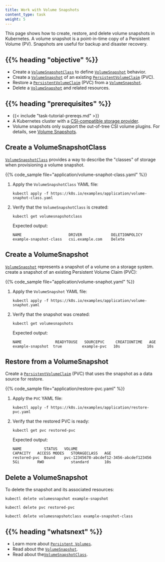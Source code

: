 ```yaml
---
title: Work with Volume Snapshots
content_type: task
weight: 5
---
```


<!-- overview -->

This page shows how to create, restore, and delete volume snapshots in Kubernetes. 
A volume snapshot is a point-in-time copy of a Persistent Volume (PV). 
Snapshots are useful for backup and disaster recovery.

## {{% heading "objective" %}}

- Create a [`VolumeSnapshotClass`](/docs/concepts/storage/volume-snapshot-classes/) to define [`VolumeSnapshot`](/docs/concepts/storage/volume-snapshots/) behavior.
- Create a [`VolumeSnapshot`](/docs/concepts/storage/volume-snapshots/) of an existing [`PersistentVolumeClaim`](/docs/concepts/storage/persistent-volumes/) (PVC).
- Restore a [`PersistentVolumeClaim`](/docs/concepts/storage/persistent-volumes/) (PVC) from a [`VolumeSnapshot`](/docs/concepts/storage/volume-snapshots/).
- Delete a [`VolumeSnapshot`](/docs/concepts/storage/volume-snapshots/) and related resources.

## {{% heading "prerequisites" %}}

- {{< include "task-tutorial-prereqs.md" >}}
- A Kubernetes cluster with a [CSI-compatible storage provider](/docs/concepts/storage/volumes/#csi).
- Volume snapshots only support the out-of-tree CSI volume plugins.
  For details, see [Volume Snapshots](/docs/concepts/storage/volume-snapshots/).

## Create a VolumeSnapshotClass

[`VolumeSnapshotClass`](/docs/concepts/storage/volume-snapshot-classes/) provides a way to describe the "classes" of storage when provisioning a volume snapshot.

{{% code_sample file="application/volume-snaphot-class.yaml" %}}

1. Apply the `VolumeSnapshotClass` YAML file:

   ```shell
   kubectl apply -f https://k8s.io/examples/application/volume-snaphot-class.yaml
   ```

1. Verify that the `VolumeSnapshotClass` is created:

   ```shell
   kubectl get volumesnapshotclass
   ```
   
   Expected output:
   
   ```
   NAME                     DRIVER             DELETIONPOLICY
   example-snapshot-class   csi.example.com    Delete
   ```

## Create a VolumeSnapshot

[`VolumeSnapshot`](/docs/concepts/storage/volume-snapshots/) represents a snapshot of a volume on a storage system.
create a snapshot of an existing Persistent Volume Claim (PVC):

{{% code_sample file="application/volume-snaphot.yaml" %}}


1. Apply the `VolumeSnapshot` YAML file:

   ```shell
   kubectl apply -f https://k8s.io/examples/application/volume-snaphot.yaml
   ```

1. Verify that the snapshot was created:

   ```shell
   kubectl get volumesnapshots
   ```

   Expected output:

   ```
   NAME               READYTOUSE   SOURCEPVC     CREATIONTIME   AGE
   example-snapshot  true         example-pvc   10s            10s
   ```

## Restore from a VolumeSnapshot

Create a [`PersistentVolumeClaim`](/docs/concepts/storage/persistent-volumes/) (PVC) that uses the snapshot as a data source for restore.

{{% code_sample file="application/restore-pvc.yaml" %}}

1. Apply the `PVC` YAML file:

   ```shell
   kubectl apply -f https://k8s.io/examples/application/restore-pvc.yaml
   ```

1. Verify that the restored PVC is ready:

   ```shell
   kubectl get pvc restored-pvc
   ```

   Expected output:

   ```
   NAME          STATUS   VOLUME                                     CAPACITY   ACCESS MODES   STORAGECLASS   AGE
   restored-pvc  Bound    pvc-12345678-abcdef12-3456-abcdef123456    5Gi        RWO            standard       10s
   ```

## Delete a VolumeSnapshot

To delete the snapshot and its associated resources:

   ```shell
   kubectl delete volumesnapshot example-snapshot

   kubectl delete pvc restored-pvc
   
   kubectl delete volumesnapshotclass example-snapshot-class
   ```

## {{% heading "whatsnext" %}}

- Learn more about [`Persistent Volumes`](/docs/concepts/storage/persistent-volumes/).
- Read about the [`VolumeSnapshot`](/docs/concepts/storage/volume-snapshots/).
- Read about the[`VolumeSnapshotClass`](/docs/concepts/storage/volume-snapshot-classes/).


